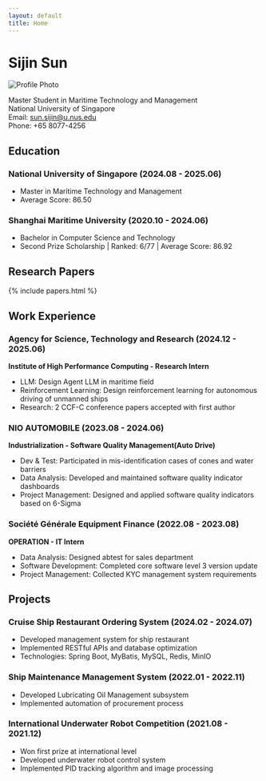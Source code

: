 ```yaml
---
layout: default
title: Home
---
```


# Sijin Sun

<div class="profile">
  <img src="{{ '/assets/images/profile.jpg' | relative_url }}" alt="Profile Photo" class="profile-img">
</div>

Master Student in Maritime Technology and Management  
National University of Singapore  
Email: [sun.sijin@u.nus.edu](mailto:sun.sijin@u.nus.edu)  
Phone: +65 8077-4256

## Education

### National University of Singapore (2024.08 - 2025.06)
- Master in Maritime Technology and Management
- Average Score: 86.50

### Shanghai Maritime University (2020.10 - 2024.06)
- Bachelor in Computer Science and Technology
- Second Prize Scholarship | Ranked: 6/77 | Average Score: 86.92

## Research Papers

{% include papers.html %}

## Work Experience

### Agency for Science, Technology and Research (2024.12 - 2025.06)
**Institute of High Performance Computing - Research Intern**
- LLM: Design Agent LLM in maritime field
- Reinforcement Learning: Design reinforcement learning for autonomous driving of unmanned ships
- Research: 2 CCF-C conference papers accepted with first author

### NIO AUTOMOBILE (2023.08 - 2024.06)
**Industrialization - Software Quality Management(Auto Drive)**
- Dev & Test: Participated in mis-identification cases of cones and water barriers
- Data Analysis: Developed and maintained software quality indicator dashboards
- Project Management: Designed and applied software quality indicators based on 6-Sigma

### Société Générale Equipment Finance (2022.08 - 2023.08)
**OPERATION - IT Intern**
- Data Analysis: Designed abtest for sales department
- Software Development: Completed core software level 3 version update
- Project Management: Collected KYC management system requirements

## Projects

### Cruise Ship Restaurant Ordering System (2024.02 - 2024.07)
- Developed management system for ship restaurant
- Implemented RESTful APIs and database optimization
- Technologies: Spring Boot, MyBatis, MySQL, Redis, MinIO

### Ship Maintenance Management System (2022.01 - 2022.11)
- Developed Lubricating Oil Management subsystem
- Implemented automation of procurement process

### International Underwater Robot Competition (2021.08 - 2021.12)
- Won first prize at international level
- Developed underwater robot control system
- Implemented PID tracking algorithm and image processing 